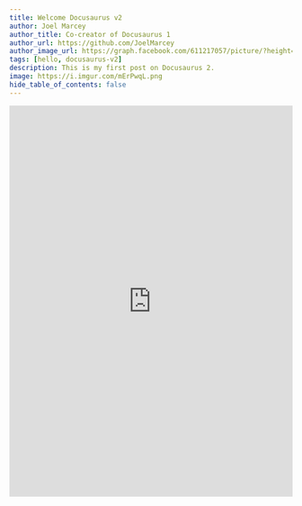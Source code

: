 ```yaml
---
title: Welcome Docusaurus v2
author: Joel Marcey
author_title: Co-creator of Docusaurus 1
author_url: https://github.com/JoelMarcey
author_image_url: https://graph.facebook.com/611217057/picture/?height=200&width=200
tags: [hello, docusaurus-v2]
description: This is my first post on Docusaurus 2.
image: https://i.imgur.com/mErPwqL.png
hide_table_of_contents: false
---
```

<iframe src="https://www.linkedin.com/embed/feed/update/urn:li:share:6822059916333748224" height="695" width="504" frameborder="0" allowfullscreen="" title="Embedded post"></iframe>
